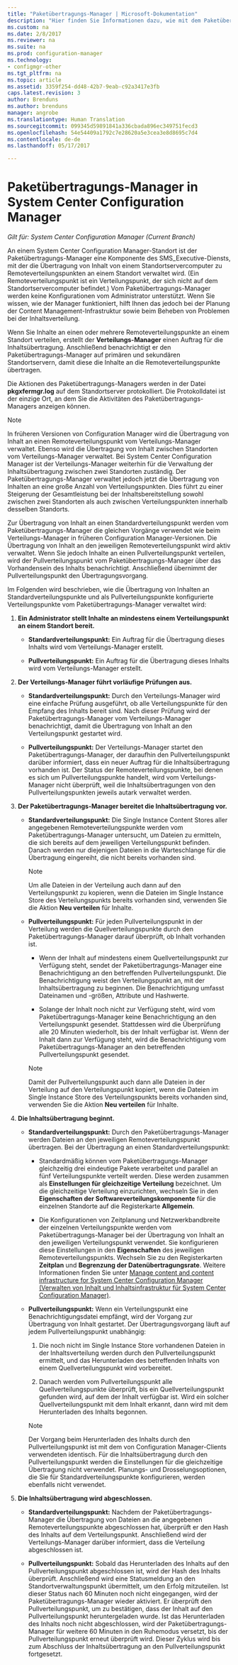 ```yaml
---
title: "Paketübertragungs-Manager | Microsoft-Dokumentation"
description: "Hier finden Sie Informationen dazu, wie mit dem Paketübertragungs-Manager in System Center Configuration Manager Inhalte von einem Standortserver an einen Remoteverteilungspunkt übertragen werden."
ms.custom: na
ms.date: 2/8/2017
ms.reviewer: na
ms.suite: na
ms.prod: configuration-manager
ms.technology:
- configmgr-other
ms.tgt_pltfrm: na
ms.topic: article
ms.assetid: 3359f254-dd48-42b7-9eab-c92a3417e3fb
caps.latest.revision: 3
author: Brenduns
ms.author: brenduns
manager: angrobe
ms.translationtype: Human Translation
ms.sourcegitcommit: 099345d59891841a336cbada896ec349751fecd3
ms.openlocfilehash: 54e54409a1792c7e28620a5e3cea3e8d8695c7d4
ms.contentlocale: de-de
ms.lasthandoff: 05/17/2017

---
```

# <a name="package-transfer-manager-in-system-center-configuration-manager"></a>Paketübertragungs-Manager in System Center Configuration Manager

*Gilt für: System Center Configuration Manager (Current Branch)*

An einem System Center Configuration Manager-Standort ist der Paketübertragungs-Manager eine Komponente des SMS_Executive-Diensts, mit der die Übertragung von Inhalt von einem Standortservercomputer zu Remoteverteilungspunkten an einem Standort verwaltet wird. (Ein Remoteverteilungspunkt ist ein Verteilungspunkt, der sich nicht auf dem Standortservercomputer befindet.) Vom Paketübertragungs-Manager werden keine Konfigurationen vom Administrator unterstützt. Wenn Sie wissen, wie der Manager funktioniert, hilft Ihnen das jedoch bei der Planung der Content Management-Infrastruktur sowie beim Beheben von Problemen bei der Inhaltsverteilung.


Wenn Sie Inhalte an einen oder mehrere Remoteverteilungspunkte an einem Standort verteilen, erstellt der **Verteilungs-Manager** einen Auftrag für die Inhaltsübertragung. Anschließend benachrichtigt er den Paketübertragungs-Manager auf primären und sekundären Standortservern, damit diese die Inhalte an die Remoteverteilungspunkte übertragen.

 Die Aktionen des Paketübertragungs-Managers werden in der Datei **pkgxfermgr.log** auf dem Standortserver protokolliert. Die Protokolldatei ist der einzige Ort, an dem Sie die Aktivitäten des Paketübertragungs-Managers anzeigen können.  

> [!NOTE]  
>  In früheren Versionen von Configuration Manager wird die Übertragung von Inhalt an einen Remoteverteilungspunkt vom Verteilungs-Manager verwaltet. Ebenso wird die Übertragung von Inhalt zwischen Standorten vom Verteilungs-Manager verwaltet. Bei System Center Configuration Manager ist der Verteilungs-Manager weiterhin für die Verwaltung der Inhaltsübertragung zwischen zwei Standorten zuständig. Der Paketübertragungs-Manager verwaltet jedoch jetzt die Übertragung von Inhalten an eine große Anzahl von Verteilungspunkten. Dies führt zu einer Steigerung der Gesamtleistung bei der Inhaltsbereitstellung sowohl zwischen zwei Standorten als auch zwischen Verteilungspunkten innerhalb desselben Standorts.  

Zur Übertragung von Inhalt an einen Standardverteilungspunkt werden vom Paketübertragungs-Manager die gleichen Vorgänge verwendet wie beim Verteilungs-Manager in früheren Configuration Manager-Versionen. Die Übertragung von Inhalt an den jeweiligen Remoteverteilungspunkt wird aktiv verwaltet. Wenn Sie jedoch Inhalte an einen Pullverteilungspunkt verteilen, wird der Pullverteilungspunkt vom Paketübertragungs-Manager über das Vorhandensein des Inhalts benachrichtigt. Anschließend übernimmt der Pullverteilungspunkt den Übertragungsvorgang.  

Im Folgenden wird beschrieben, wie die Übertragung von Inhalten an Standardverteilungspunkte und als Pullverteilungspunkte konfigurierte Verteilungspunkte vom Paketübertragungs-Manager verwaltet wird:
1.  **Ein Administrator stellt Inhalte an mindestens einem Verteilungspunkt an einem Standort bereit.**  

    -   **Standardverteilungspunkt:** Ein Auftrag für die Übertragung dieses Inhalts wird vom Verteilungs-Manager erstellt.  

    -   **Pullverteilungspunkt:** Ein Auftrag für die Übertragung dieses Inhalts wird vom Verteilungs-Manager erstellt.  

2.  **Der Verteilungs-Manager führt vorläufige Prüfungen aus.**  

    -   **Standardverteilungspunkt:** Durch den Verteilungs-Manager wird eine einfache Prüfung ausgeführt, ob alle Verteilungspunkte für den Empfang des Inhalts bereit sind. Nach dieser Prüfung wird der Paketübertragungs-Manager vom Verteilungs-Manager benachrichtigt, damit die Übertragung von Inhalt an den Verteilungspunkt gestartet wird.  

    -   **Pullverteilungspunkt:** Der Verteilungs-Manager startet den Paketübertragungs-Manager, der daraufhin den Pullverteilungspunkt darüber informiert, dass ein neuer Auftrag für die Inhaltsübertragung vorhanden ist. Der Status der Remoteverteilungspunkte, bei denen es sich um Pullverteilungspunkte handelt, wird vom Verteilungs-Manager nicht überprüft, weil die Inhaltsübertragungen von den Pullverteilungspunkten jeweils autark verwaltet werden.  

3.  **Der Paketübertragungs-Manager bereitet die Inhaltsübertragung vor.**  

    -   **Standardverteilungspunkt:** Die Single Instance Content Stores aller angegebenen Remoteverteilungspunkte werden vom Paketübertragungs-Manager untersucht, um Dateien zu ermitteln, die sich bereits auf dem jeweiligen Verteilungspunkt befinden. Danach werden nur diejenigen Dateien in die Warteschlange für die Übertragung eingereiht, die nicht bereits vorhanden sind.  

        > [!NOTE]  
        >  Um alle Dateien in der Verteilung auch dann auf den Verteilungspunkt zu kopieren, wenn die Dateien im Single Instance Store des Verteilungspunkts bereits vorhanden sind, verwenden Sie die Aktion **Neu verteilen** für Inhalte.  

    -   **Pullverteilungspunkt:** Für jeden Pullverteilungspunkt in der Verteilung werden die Quellverteilungspunkte durch den Paketübertragungs-Manager darauf überprüft, ob Inhalt vorhanden ist.  

        -   Wenn der Inhalt auf mindestens einem Quellverteilungspunkt zur Verfügung steht, sendet der Paketübertragungs-Manager eine Benachrichtigung an den betreffenden Pullverteilungspunkt. Die Benachrichtigung weist den Verteilungspunkt an, mit der Inhaltsübertragung zu beginnen. Die Benachrichtigung umfasst Dateinamen und -größen, Attribute und Hashwerte.  

        -   Solange der Inhalt noch nicht zur Verfügung steht, wird vom Paketübertragungs-Manager keine Benachrichtigung an den Verteilungspunkt gesendet. Stattdessen wird die Überprüfung alle 20 Minuten wiederholt, bis der Inhalt verfügbar ist. Wenn der Inhalt dann zur Verfügung steht, wird die Benachrichtigung vom Paketübertragungs-Manager an den betreffenden Pullverteilungspunkt gesendet.  

        > [!NOTE]  
        >  Damit der Pullverteilungspunkt auch dann alle Dateien in der Verteilung auf den Verteilungspunkt kopiert, wenn die Dateien im Single Instance Store des Verteilungspunkts bereits vorhanden sind, verwenden Sie die Aktion **Neu verteilen** für Inhalte.  

4.  **Die Inhaltsübertragung beginnt.**  

    -   **Standardverteilungspunkt:** Durch den Paketübertragungs-Manager werden Dateien an den jeweiligen Remoteverteilungspunkt übertragen. Bei der Übertragung an einen Standardverteilungspunkt:  

        -   Standardmäßig können vom Paketübertragungs-Manager gleichzeitig drei eindeutige Pakete verarbeitet und parallel an fünf Verteilungspunkte verteilt werden. Diese werden zusammen als **Einstellungen für gleichzeitige Verteilung** bezeichnet. Um die gleichzeitige Verteilung einzurichten, wechseln Sie in den **Eigenschaften der Softwareverteilungskomponente** für die einzelnen Standorte auf die Registerkarte **Allgemein**.  

        -   Die Konfigurationen von Zeitplanung und Netzwerkbandbreite der einzelnen Verteilungspunkte werden vom Paketübertragungs-Manager bei der Übertragung von Inhalt an den jeweiligen Verteilungspunkt verwendet. Sie konfigurieren diese Einstellungen in den **Eigenschaften** des jeweiligen Remoteverteilungspunkts. Wechseln Sie zu den Registerkarten **Zeitplan** und **Begrenzung der Datenübertragungsrate**. Weitere Informationen finden Sie unter [Manage content and content infrastructure for System Center Configuration Manager (Verwalten von Inhalt und Inhaltsinfrastruktur für System Center Configuration Manager)](../../../core/servers/deploy/configure/manage-content-and-content-infrastructure.md).  

    -   **Pullverteilungspunkt:** Wenn ein Verteilungspunkt eine Benachrichtigungsdatei empfängt, wird der Vorgang zur Übertragung von Inhalt gestartet. Der Übertragungsvorgang läuft auf jedem Pullverteilungspunkt unabhängig:  

        1.   Die noch nicht im Single Instance Store vorhandenen Dateien in der Inhaltsverteilung werden durch den Pullverteilungspunkt ermittelt, und das Herunterladen des betreffenden Inhalts von einem Quellverteilungspunkt wird vorbereitet.  

        2.   Danach werden vom Pullverteilungspunkt alle Quellverteilungspunkte überprüft, bis ein Quellverteilungspunkt gefunden wird, auf dem der Inhalt verfügbar ist. Wird ein solcher Quellverteilungspunkt mit dem Inhalt erkannt, dann wird mit dem Herunterladen des Inhalts begonnen.  

        > [!NOTE]  
        >  Der Vorgang beim Herunterladen des Inhalts durch den Pullverteilungspunkt ist mit dem von Configuration Manager-Clients verwendeten identisch. Für die Inhaltsübertragung durch den Pullverteilungspunkt werden die Einstellungen für die gleichzeitige Übertragung nicht verwendet. Planungs- und Drosselungsoptionen, die Sie für Standardverteilungspunkte konfigurieren, werden ebenfalls nicht verwendet.  

5.  **Die Inhaltsübertragung wird abgeschlossen.**  

    -   **Standardverteilungspunkt:** Nachdem der Paketübertragungs-Manager die Übertragung von Dateien an die angegebenen Remoteverteilungspunkte abgeschlossen hat, überprüft er den Hash des Inhalts auf dem Verteilungspunkt. Anschließend wird der Verteilungs-Manager darüber informiert, dass die Verteilung abgeschlossen ist.  

    -   **Pullverteilungspunkt:** Sobald das Herunterladen des Inhalts auf den Pullverteilungspunkt abgeschlossen ist, wird der Hash des Inhalts überprüft. Anschließend wird eine Statusmeldung an den Standortverwaltungspunkt übermittelt, um den Erfolg mitzuteilen. Ist dieser Status nach 60 Minuten noch nicht eingegangen, wird der Paketübertragungs-Manager wieder aktiviert. Er überprüft den Pullverteilungspunkt, um zu bestätigen, dass der Inhalt auf den Pullverteilungspunkt heruntergeladen wurde. Ist das Herunterladen des Inhalts noch nicht abgeschlossen, wird der Paketübertragungs-Manager für weitere 60 Minuten in den Ruhemodus versetzt, bis der Pullverteilungspunkt erneut überprüft wird. Dieser Zyklus wird bis zum Abschluss der Inhaltsübertragung an den Pullverteilungspunkt fortgesetzt.  

